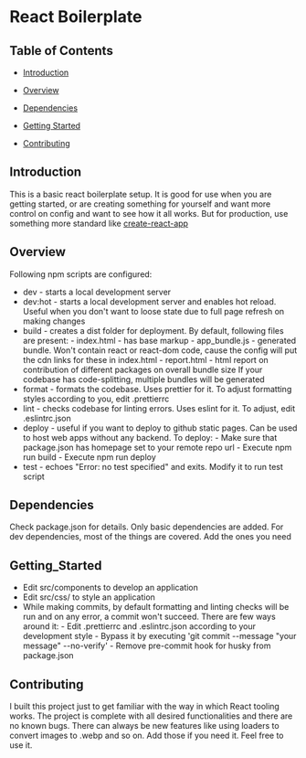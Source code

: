 # React Boilerplate

## Table of Contents

- [Introduction](#introduction)

- [Overview](#overview)

- [Dependencies](#dependencies)
- [Getting Started](#getting_started)

- [Contributing](#contributing)

## Introduction

This is a basic react boilerplate setup. It is good for use when you are getting started, or are creating something for yourself and want more control on config and want to see how it all works. But for production, use something more standard like [create-react-app](https://www.npmjs.com/package/create-react-app)

## Overview

Following npm scripts are configured:

- dev - starts a local development server
- dev:hot - starts a local development server and enables hot reload. Useful when you don't want to loose state due to full page refresh on making changes
- build - creates a dist folder for deployment. By default, following files are present: - index.html - has base markup - app_bundle.js - generated bundle. Won't contain react or react-dom code, cause the config will put the cdn links for these in index.html - report.html - html report on contribution of different packages on overall bundle size
  If your codebase has code-splitting, multiple bundles will be generated
- format - formats the codebase. Uses prettier for it. To adjust formatting styles according to you, edit .prettierrc
- lint - checks codebase for linting errors. Uses eslint for it. To adjust, edit .eslintrc.json
- deploy - useful if you want to deploy to github static pages. Can be used to host web apps without any backend. To deploy: - Make sure that package.json has homepage set to your remote repo url - Execute npm run build - Execute npm run deploy
- test - echoes "Error: no test specified" and exits. Modify it to run test script

## Dependencies

Check package.json for details. Only basic dependencies are added. For dev dependencies, most of the things are covered. Add the ones you need

## Getting_Started

- Edit src/components to develop an application
- Edit src/css/ to style an application
- While making commits, by default formatting and linting checks will be run and on any error, a commit won't succeed. There are few ways around it: - Edit .prettierrc and .eslintrc.json according to your development style - Bypass it by executing 'git commit --message "your message" --no-verify' - Remove pre-commit hook for husky from package.json

## Contributing

I built this project just to get familiar with the way in which React tooling works. The project is complete with all desired functionalities and there are no known bugs. There can always be new features like using loaders to convert images to .webp and so on. Add those if you need it. Feel free to use it.
